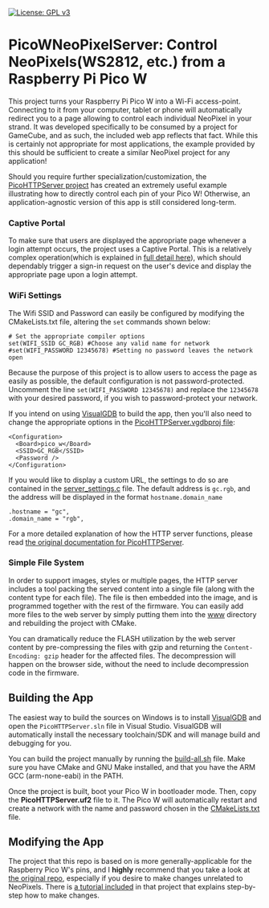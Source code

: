 [![License: GPL v3](https://img.shields.io/badge/License-GPLv3-blue.svg)](LICENSE)

# PicoWNeoPixelServer: Control NeoPixels(WS2812, etc.) from a Raspberry Pi Pico W

This project turns your Raspberry Pi Pico W into a Wi-Fi access-point. Connecting to it from your computer, tablet or phone will automatically redirect you to a page allowing to control each individual NeoPixel in your strand. It was developed specifically to be consumed by a project for GameCube, and as such, the included web app reflects that fact. While this is certainly not appropriate for most applications, the example provided by this should be sufficient to create a similar NeoPixel project for any application!

Should you require further specialization/customization, the [PicoHTTPServer project](https://github.com/sysprogs/PicoHTTPServer) has created an extremely useful example illustrating how to directly control each pin of your Pico W! Otherwise, an application-agnostic version of this app is still considered long-term.

### Captive Portal
To make sure that users are displayed the appropriate page whenever a login attempt occurs, the project uses a Captive Portal. This is a relatively complex operation(which is explained in [full detail here](https://github.com/sysprogs/PicoHTTPServer)), which should dependably trigger a sign-in request on the user's device and display the appropriate page upon a login attempt.


### WiFi Settings

The Wifi SSID and Password can easily be configured by modifying the CMakeLists.txt file, altering the `set` commands shown below:
````
# Set the appropriate compiler options
set(WIFI_SSID GC_RGB) #Choose any valid name for network
#set(WIFI_PASSWORD 12345678) #Setting no password leaves the network open
````
Because the purpose of this project is to allow users to access the page as easily as possible, the default configuration is not password-protected. Uncomment the line `set(WIFI_PASSWORD 12345678)` and replace the `12345678` with your desired password, if you wish to password-protect your network.

If you intend on using [VisualGDB](https://visualgdb.com/) to build the app, then you'll also need to change the appropriate options in the [PicoHTTPServer.vgdbproj file](PicoHTTPServer/PicoHTTPServer.vgdbproj):
````
<Configuration>
  <Board>pico_w</Board>
  <SSID>GC_RGB</SSID>
  <Password />
</Configuration>
````

If you would like to display a custom URL, the settings to do so are contained in the [server_settings.c](PicoHTTPServer/server_settings.c) file. The default address is `gc.rgb`, and the address will be displayed in the format `hostname.domain_name`
````
.hostname = "gc",
.domain_name = "rgb",
````

For a more detailed explanation of how the HTTP server functions, please read [the original documentation for PicoHTTPServer](https://github.com/sysprogs/PicoHTTPServer).

### Simple File System

In order to support images, styles or multiple pages, the HTTP server includes a tool packing the served content into a single file (along with the content type for each file). The file is then embedded into the image, and is programmed together with the rest of the firmware. You can easily add more files to the web server by simply putting them into the [www](www) directory and rebuilding the project with CMake.

You can dramatically reduce the FLASH utilization by the web server content by pre-compressing the files with gzip and returning the `Content-Encoding: gzip` header for the affected files. The decompression will happen on the browser side, without the need to include decompression code in the firmware.

## Building the App

The easiest way to build the sources on Windows is to install [VisualGDB](https://visualgdb.com/) and open the `PicoHTTPServer.sln` file in Visual Studio. VisualGDB will automatically install the necessary toolchain/SDK and will manage build and debugging for you.

You can build the project manually by running the [build-all.sh](build-all.sh) file. Make sure you have CMake and GNU Make installed, and that you have the ARM GCC (arm-none-eabi) in the PATH.

Once the project is built, boot your Pico W in bootloader mode. Then, copy the **PicoHTTPServer.uf2** file to it. The Pico W will automatically restart and create a network with the name and password chosen in the [CMakeLists.txt](/PicoHTTPServer/CMakeLists.txt) file.

## Modifying the App

The project that this repo is based on is more generally-applicable for the Raspberry Pico W's pins, and I **highly** recommend that you take a look at [the original repo](https://github.com/sysprogs/PicoHTTPServer), especially if you desire to make changes unrelated to NeoPixels. There is [a tutorial included](https://visualgdb.com/tutorials/raspberry/pico_w/http/) in that project that explains step-by-step how to make changes.
